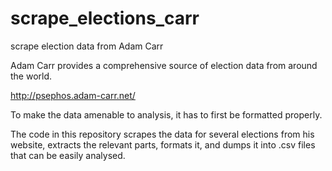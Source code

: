 # scrape_elections_carr
scrape election data from Adam Carr

Adam Carr provides a comprehensive source of election data from around the world.

http://psephos.adam-carr.net/

To make the data amenable to analysis, it has to first be formatted properly. 

The code in this repository scrapes the data for several elections from his website, extracts the relevant parts, formats it, and dumps it into .csv files that can be easily analysed. 
